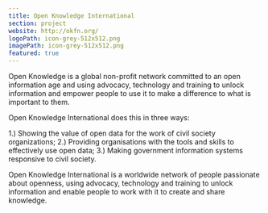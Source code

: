```yaml
---
title: Open Knowledge International
section: project
website: http://okfn.org/
logoPath: icon-grey-512x512.png
imagePath: icon-grey-512x512.png
featured: true
---
```


Open Knowledge is a global non-profit network committed to an open information age and using advocacy, technology and training to unlock information and empower people to use it to make a difference to what is important to them.

<!--more-->Open Knowledge International does this in three ways:
1.) Showing the value of open data for the work of civil society organizations;
2.) Providing organisations with the tools and skills to effectively use open data;
3.) Making government information systems responsive to civil society.

Open Knowledge International is a worldwide network of people passionate about openness, using advocacy, technology and training to unlock information and enable people to work with it to create and share knowledge.
